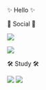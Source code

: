 ✨ Hello ✨

💬 Social 💬

</a> <a href="https://www.instagram.com/_hangsu_/">
    <img src="http://img.shields.io/badge/-Instagram-white?style=flat&logo=Instagram&link=https://instagram.com/fivepxint/">
        
<a href="https://velog.io/@iamhangsu"><img src="https://img.shields.io/badge/Velog-3DDC84?style=flat-square&logo=Blogger&logoColor=white"/></a>

🛠️ Study 🛠️

<img src="https://img.shields.io/badge/JAVA-007396?style=for-the-badge&logo=java&logoColor=white">
<img src="https://img.shields.io/badge/Spring-6DB33F?style=for-the-badge&logo=Spring&logoColor=white">
